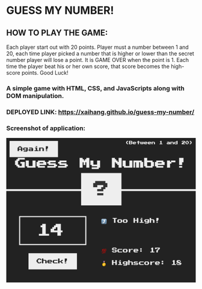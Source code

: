 # GUESS MY NUMBER!

## HOW TO PLAY THE GAME: 
Each player start out with 20 points. Player must a number between 1 and 20, each time player picked a number that is higher or lower than the secret number player will lose a point. It is GAME OVER when the point is 1. Each time the player beat his or her own score, that score becomes the high-score points. Good Luck! 

### A simple game with HTML, CSS, and JavaScripts along with DOM manipulation.


### DEPLOYED LINK: https://xaihang.github.io/guess-my-number/


### Screenshot of application:
![guess my number! app demo image](/screenshot.png)
